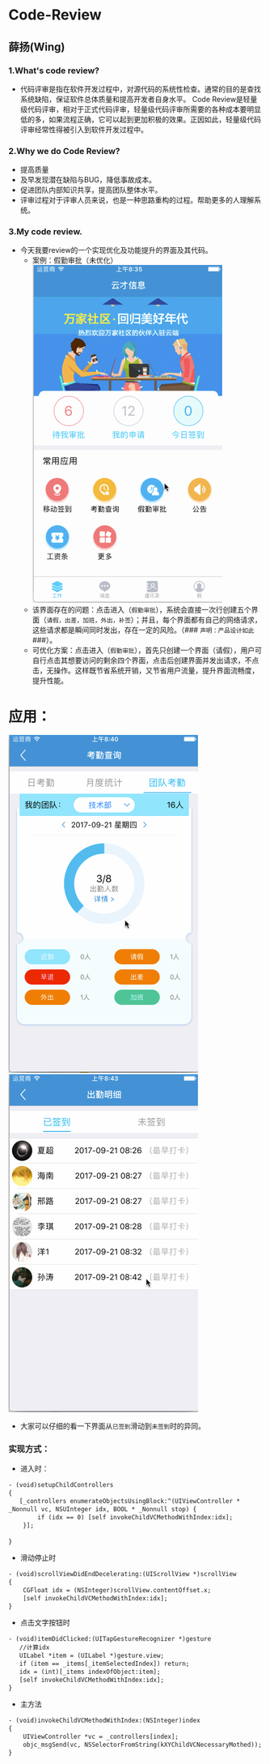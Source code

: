 Code-Review
=====
   薛扬(Wing)       
---
### 1.What's code review?
- 代码评审是指在软件开发过程中，对源代码的系统性检查。通常的目的是查找系统缺陷，保证软件总体质量和提高开发者自身水平。 Code Review是轻量级代码评审，相对于正式代码评审，轻量级代码评审所需要的各种成本要明显低的多，如果流程正确，它可以起到更加积极的效果。正因如此，轻量级代码评审经常性得被引入到软件开发过程中。
### 2.Why we do Code Review?
- 提高质量</br>
- 及早发现潜在缺陷与BUG，降低事故成本。</br>
- 促进团队内部知识共享，提高团队整体水平。</br>
- 评审过程对于评审人员来说，也是一种思路重构的过程。帮助更多的人理解系统。</br>
### 3.My code review.
* 今天我要review的一个实现优化及功能提升的界面及其代码。
  * 案例：假勤审批（未优化）</br>
  ![image](https://github.com/XY-Wing/Code-Review/blob/master/GIF/holiday.gif)
  * 该界面存在的问题：点击进入（`假勤审批`），系统会直接一次行创建五个界面（`请假，出差，加班，外出，补签`）；并且，每个界面都有自己的网络请求，这些请求都是瞬间同时发出，存在一定的风险。（### `声明：产品设计如此` ###）。
  * 可优化方案：点击进入（`假勤审批`），首先只创建一个界面（请假），用户可自行点击其想要访问的剩余四个界面，点击后创建界面并发出请求，不点击，无操作。这样既节省系统开销，又节省用户流量，提升界面流畅度，提升性能。
# 应用：
![image](https://github.com/XY-Wing/Code-Review/blob/master/GIF/QueryDetailNone.gif)
![image](https://github.com/XY-Wing/Code-Review/blob/master/GIF/QueryDetail.gif)
* 大家可以仔细的看一下界面从`已签到`滑动到`未签到`时的异同。
### 实现方式：
* 进入时：
```ObjC
- (void)setupChildControllers
{
   [_controllers enumerateObjectsUsingBlock:^(UIViewController *  _Nonnull vc, NSUInteger idx, BOOL * _Nonnull stop) {
        if (idx == 0) [self invokeChildVCMethodWithIndex:idx];
    }];
   
}
```
* 滑动停止时
```ObjC
- (void)scrollViewDidEndDecelerating:(UIScrollView *)scrollView
{
    CGFloat idx = (NSInteger)scrollView.contentOffset.x;
    [self invokeChildVCMethodWithIndex:idx];
}
```
* 点击文字按钮时
```ObjC
- (void)itemDidClicked:(UITapGestureRecognizer *)gesture
   //计算idx
   UILabel *item = (UILabel *)gesture.view;
   if (item == _items[_itemSelectedIndex]) return;
   idx = (int)[_items indexOfObject:item];
   [self invokeChildVCMethodWithIndex:idx];
}
```
* 主方法
```ObjC
- (void)invokeChildVCMethodWithIndex:(NSInteger)index
{
    UIViewController *vc = _controllers[index];
    objc_msgSend(vc, NSSelectorFromString(kXYChildVCNecessaryMothed));
}
```
